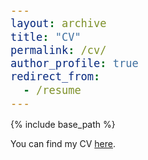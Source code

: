 ```yaml
---
layout: archive
title: "CV"
permalink: /cv/
author_profile: true
redirect_from:
  - /resume
---
```


{% include base_path %}

<style>
body, td {
   font-size: 14px;
}
code.r{
  font-size: 20px;
}
pre {
  font-size: 20px
}
</style>

You can find my CV [here](/files/Pouya_Sadeghi_CV.pdf).
